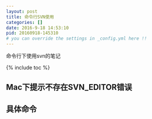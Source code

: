 ```yaml
---
layout: post
title: 命令行SVN使用
categories: []
date: 2016-9-18 14:53:10
pid: 20160918-145310
# you can override the settings in _config.yml here !!
---
```

命令行下使用svn的笔记

{% include toc %}

## Mac下提示不存在SVN_EDITOR错误

## 具体命令
